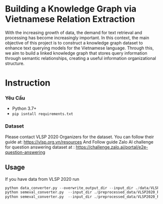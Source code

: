 # Building a Knowledge Graph via Vietnamese Relation Extraction

With the increasing growth of data, the demand for text retrieval and processing has become increasingly important. In this context, the main objective of this project is to construct a knowledge graph dataset to enhance text querying models for the Vietnamese language. Through this, we aim to build a linked knowledge graph that stores query information through semantic relationships, creating a useful information organizational structure.

# Instruction

### Yêu Cầu

- Python 3.7+
- ```pip isntall requirements.txt```

### Dataset

Please contact VLSP 2020 Organizers for the dataset. You can follow their guide at: https://vlsp.org.vn/resources
And Follow guide Zalo AI challenge for question answering dataset at : https://challenge.zalo.ai/portal/e2e-question-answering

## Usage 

If you have data from VLSP 2020 
run 
```python data_converter.py --overwrite_output_dir --input_dir ./data/VLSP2020_RE_training --output_dir preprocessed_data/VLSP2020_RE_training
python data_converter.py --overwrite_output_dir --input_dir ./data/VLSP2020_RE_dev --output_dir preprocessed_data/VLSP2020_RE_dev`
python semeval_converter.py  --input_dir ./preprocessed_data/VLSP2020_RE_training --output_dir ./data/VLSP2020_RE_SemEvalFormat
python semeval_converter.py  --input_dir ./preprocessed_data/VLSP2020_RE_dev --output_dir ./data/VLSP2020_RE_SemEvalFormat```

